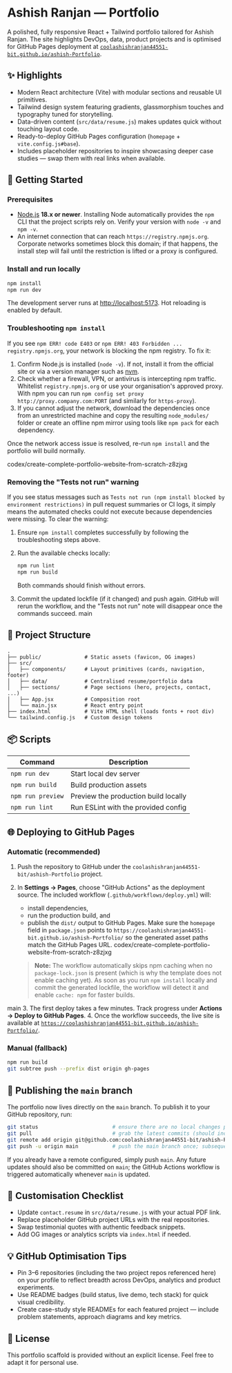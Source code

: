 # Ashish Ranjan — Portfolio

A polished, fully responsive React + Tailwind portfolio tailored for Ashish Ranjan. The site highlights DevOps, data, product projects and is optimised for GitHub Pages deployment at [`coolashishranjan44551-bit.github.io/ashish-Portfolio`](https://coolashishranjan44551-bit.github.io/ashish-Portfolio/).

## ✨ Highlights

- Modern React architecture (Vite) with modular sections and reusable UI primitives.
- Tailwind design system featuring gradients, glassmorphism touches and typography tuned for storytelling.
- Data-driven content (`src/data/resume.js`) makes updates quick without touching layout code.
- Ready-to-deploy GitHub Pages configuration (`homepage` + `vite.config.js#base`).
- Includes placeholder repositories to inspire showcasing deeper case studies — swap them with real links when available.

## 🚀 Getting Started

### Prerequisites

- [Node.js](https://nodejs.org/) **18.x or newer**. Installing Node automatically provides the `npm` CLI that the project
  scripts rely on. Verify your version with `node -v` and `npm -v`.
- An internet connection that can reach `https://registry.npmjs.org`. Corporate networks sometimes block this domain; if that
  happens, the install step will fail until the restriction is lifted or a proxy is configured.

### Install and run locally

```bash
npm install
npm run dev
```

The development server runs at [http://localhost:5173](http://localhost:5173). Hot reloading is enabled by default.

### Troubleshooting `npm install`

If you see `npm ERR! code E403` or `npm ERR! 403 Forbidden ... registry.npmjs.org`, your network is blocking the npm registry.
To fix it:

1. Confirm Node.js is installed (`node -v`). If not, install it from the official site or via a version manager such as
   [nvm](https://github.com/nvm-sh/nvm).
2. Check whether a firewall, VPN, or antivirus is intercepting npm traffic. Whitelist `registry.npmjs.org` or use your
   organisation's approved proxy. With npm you can run `npm config set proxy http://proxy.company.com:PORT` (and similarly for
   `https-proxy`).
3. If you cannot adjust the network, download the dependencies once from an unrestricted machine and copy the resulting
   `node_modules/` folder or create an offline npm mirror using tools like `npm pack` for each dependency.

Once the network access issue is resolved, re-run `npm install` and the portfolio will build normally.

codex/create-complete-portfolio-website-from-scratch-z8zjxg
### Removing the "Tests not run" warning

If you see status messages such as `Tests not run (npm install blocked by environment restrictions)` in pull request summaries or
CI logs, it simply means the automated checks could not execute because dependencies were missing. To clear the warning:

1. Ensure `npm install` completes successfully by following the troubleshooting steps above.
2. Run the available checks locally:

   ```bash
   npm run lint
   npm run build
   ```

   Both commands should finish without errors.
3. Commit the updated lockfile (if it changed) and push again. GitHub will rerun the workflow, and the "Tests not run" note will
   disappear once the commands succeed.
 main

## 🧱 Project Structure

```
.
├── public/              # Static assets (favicon, OG images)
├── src/
│   ├── components/      # Layout primitives (cards, navigation, footer)
│   ├── data/            # Centralised resume/portfolio data
│   ├── sections/        # Page sections (hero, projects, contact, ...)
│   ├── App.jsx          # Composition root
│   └── main.jsx         # React entry point
├── index.html           # Vite HTML shell (loads fonts + root div)
└── tailwind.config.js   # Custom design tokens
```

## 📦 Scripts

| Command        | Description                          |
| -------------- | ------------------------------------ |
| `npm run dev`  | Start local dev server               |
| `npm run build`| Build production assets              |
| `npm run preview` | Preview the production build locally |
| `npm run lint` | Run ESLint with the provided config  |

## 🌐 Deploying to GitHub Pages

### Automatic (recommended)

1. Push the repository to GitHub under the `coolashishranjan44551-bit/ashish-Portfolio` project.
2. In **Settings → Pages**, choose "GitHub Actions" as the deployment source. The included workflow (`.github/workflows/deploy.yml`) will:
   - install dependencies,
   - run the production build, and
   - publish the `dist/` output to GitHub Pages.
   Make sure the `homepage` field in `package.json` points to `https://coolashishranjan44551-bit.github.io/ashish-Portfolio/` so the generated asset paths match the GitHub Pages URL.
 codex/create-complete-portfolio-website-from-scratch-z8zjxg

   > **Note:** The workflow automatically skips npm caching when no `package-lock.json` is present (which is why the template does not enable caching yet). As soon as you run `npm install` locally and commit the generated lockfile, the workflow will detect it and enable `cache: npm` for faster builds.

 main
3. The first deploy takes a few minutes. Track progress under **Actions → Deploy to GitHub Pages**.
4. Once the workflow succeeds, the live site is available at [`https://coolashishranjan44551-bit.github.io/ashish-Portfolio/`](https://coolashishranjan44551-bit.github.io/ashish-Portfolio/).

### Manual (fallback)

```bash
npm run build
git subtree push --prefix dist origin gh-pages
```

## 🔀 Publishing the `main` branch

The portfolio now lives directly on the `main` branch. To publish it to your GitHub repository, run:

```bash
git status                        # ensure there are no local changes pending
git pull                          # grab the latest commits (should include this portfolio)
git remote add origin git@github.com:coolashishranjan44551-bit/ashish-Portfolio.git
git push -u origin main           # push the main branch once; subsequent pushes can omit -u
```

If you already have a remote configured, simply push `main`. Any future updates should also be committed on `main`; the GitHub Actions workflow is triggered automatically whenever `main` is updated.

## 🔧 Customisation Checklist

- Update `contact.resume` in `src/data/resume.js` with your actual PDF link.
- Replace placeholder GitHub project URLs with the real repositories.
- Swap testimonial quotes with authentic feedback snippets.
- Add OG images or analytics scripts via `index.html` if needed.

## 💡 GitHub Optimisation Tips

- Pin 3–6 repositories (including the two project repos referenced here) on your profile to reflect breadth across DevOps, analytics and product experiments.
- Use README badges (build status, live demo, tech stack) for quick visual credibility.
- Create case-study style READMEs for each featured project — include problem statements, approach diagrams and key metrics.

## 📄 License

This portfolio scaffold is provided without an explicit license. Feel free to adapt it for personal use.
